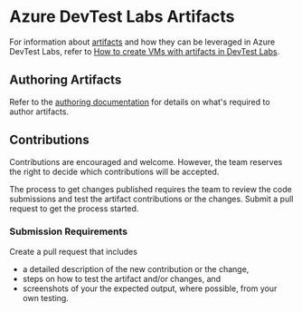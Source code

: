 # Azure DevTest Labs Artifacts

For information about [artifacts](https://docs.microsoft.com/en-us/azure/lab-services/devtest-lab-concepts#artifacts) and how they can be leveraged in Azure DevTest Labs, refer to [How to create VMs with artifacts in DevTest Labs](https://azure.microsoft.com/en-ca/resources/videos/how-to-create-vms-with-artifacts-in-a-devtest-lab/).

## Authoring Artifacts

Refer to the [authoring documentation](AUTHORING.md) for details on what's required to author artifacts.

## Contributions

Contributions are encouraged and welcome. However, the team reserves the right to decide which contributions will be accepted.

The process to get changes published requires the team to review the code submissions and test the artifact contributions or the changes. Submit a pull request to get the process started.

### Submission Requirements

Create a pull request that includes
* a detailed description of the new contribution or the change,
* steps on how to test the artifact and/or changes, and
* screenshots of your the expected output, where possible, from your own testing.
